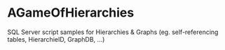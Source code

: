 # AGameOfHierarchies
SQL Server script samples for Hierarchies &amp; Graphs (eg. self-referencing tables, HierarchieID, GraphDB, ...)
